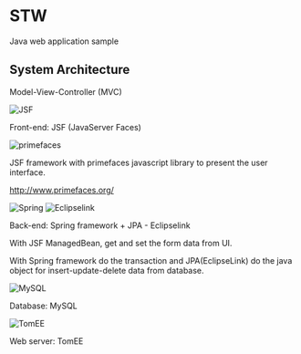 # STW

Java web application sample


## System Architecture

Model-View-Controller (MVC)


![JSF](https://upload.wikimedia.org/wikipedia/commons/thumb/7/75/20110510-jsf-logo.tiff/lossless-page1-320px-20110510-jsf-logo.tiff.png)

Front-end: JSF (JavaServer Faces)


![primefaces](http://www.bradchen.com/images/primefaces-logo.png)

JSF framework with primefaces javascript library to present the user interface.

http://www.primefaces.org/


![Spring](https://upload.wikimedia.org/wikipedia/en/2/20/Pivotal_Java_Spring_Logo.png)
![Eclipselink](https://wiki.eclipse.org/images/6/6b/Eclipselink-logo.gif)

Back-end: Spring framework + JPA - Eclipselink

With JSF ManagedBean, get and set the form data from UI.

With Spring framework do the transaction and JPA(EclipseLink) do the java object for insert-update-delete data from database.


![MySQL](https://www.mysql.com/common/logos/logo-mysql-170x115.png)

Database: MySQL


![TomEE](http://tomee.apache.org/resources/images/feather-logo.png)

Web server: TomEE



